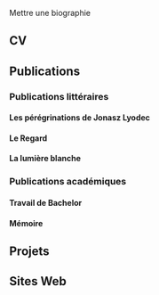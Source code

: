 Mettre une biographie

## CV

## Publications

### Publications littéraires

#### Les pérégrinations de Jonasz Lyodec

#### Le Regard

#### La lumière blanche

### Publications académiques

#### Travail de Bachelor

#### Mémoire

## Projets

## Sites Web



